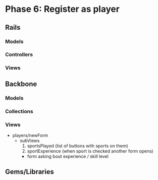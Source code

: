 # Phase 6: Register as player

## Rails
### Models

### Controllers

### Views

## Backbone
### Models

### Collections

### Views
* players/newForm
  * subViews
    1. sportsPlayed (list of buttons with sports on them)
    2. sportExperience (when sport is checked another form opens)
      * form asking bout experience / skill level

## Gems/Libraries

